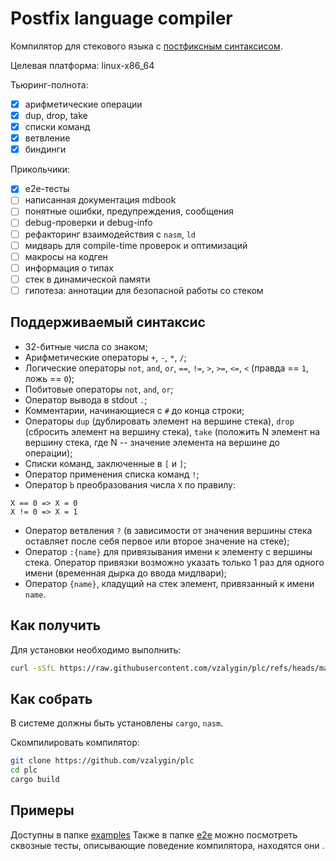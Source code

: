 # Postfix language compiler

Компилятор для стекового языка с [постфиксным синтаксисом](https://ru.wikipedia.org/wiki/%D0%9E%D0%B1%D1%80%D0%B0%D1%82%D0%BD%D0%B0%D1%8F_%D0%BF%D0%BE%D0%BB%D1%8C%D1%81%D0%BA%D0%B0%D1%8F_%D0%B7%D0%B0%D0%BF%D0%B8%D1%81%D1%8C).

Целевая платформа: linux-x86_64

Тьюринг-полнота:

- [X] арифметические операции
- [X] dup, drop, take
- [X] списки команд
- [X] ветвление
- [X] биндинги

Прикольчики:

- [x] e2e-тесты
- [ ] написанная документация mdbook
- [ ] понятные ошибки, предупреждения, сообщения
- [ ] debug-проверки и debug-info
- [ ] рефакторинг взаимодействия с `nasm`, `ld`
- [ ] мидварь для compile-time проверок и оптимизаций
- [ ] макросы на кодген
- [ ] информация о типах
- [ ] стек в динамической памяти
- [ ] гипотеза: аннотации для безопасной работы со стеком

## Поддерживаемый синтаксис

- 32-битные числа со знаком;
- Арифметические операторы `+`, `-`, `*`, `/`;
- Логические операторы `not`, `and`, `or`, `==`, `!=`, `>`, `>=`, `<=`, `<` (правда == `1`, ложь == `0`);
- Побитовые операторы `not`, `and`, `or`;
- Оператор вывода в stdout `.`;
- Комментарии, начинающиеся с `#` до конца строки;
- Операторы `dup` (дублировать элемент на вершине стека), `drop` (сбросить элемент на вершину стека), `take` (положить N элемент на вершину стека, где N -- значение элемента на вершине до операции);
- Списки команд, заключенные в `[` и `]`;
- Оператор применения списка команд `!`;
- Оператор `b` преобразования числа `X` по правилу:

```
X == 0 => X = 0 
X != 0 => X = 1
```

- Оператор ветвления `?` (в зависимости от значения вершины стека оставляет после себя первое или второе значение на стеке);
- Оператор `:{name}` для привязывания имени к элементу с вершины стека. Оператор привязки возможно указать только 1 раз для одного имени (временная дырка до ввода мидлвари); 
- Оператор `{name}`, кладущий на стек элемент, привязанный к имени `name`.

## Как получить

Для установки необходимо выполнить:

```bash
curl -sSfL https://raw.githubusercontent.com/vzalygin/plc/refs/heads/master/install.sh | sh
```

## Как собрать

В системе должны быть установлены `cargo`, `nasm`.

Скомпилировать компилятор:

```bash
git clone https://github.com/vzalygin/plc
cd plc
cargo build
```

## Примеры

Доступны в папке [examples](./examples)
Также в папке [e2e](https://github.com/vzalygin/plc/blob/master/e2e/src/lib.rs) можно посмотреть сквозные тесты, описывающие поведение компилятора, находятся они .
